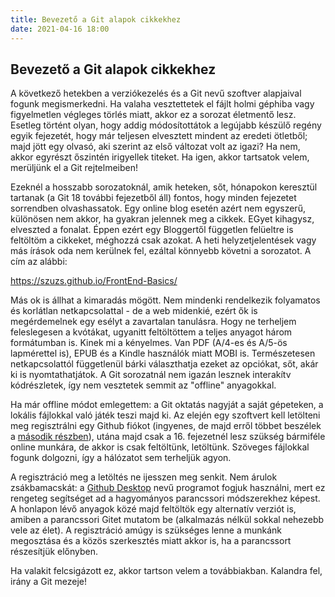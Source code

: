 ```yaml
---
title: Bevezető a Git alapok cikkekhez
date: 2021-04-16 18:00
---
```


## Bevezető a Git alapok cikkekhez

A következő hetekben a verziókezelés és a Git nevű szoftver alapjaival fogunk megismerkedni. Ha valaha vesztettetek el fájlt holmi géphiba vagy figyelmetlen végleges törlés miatt, akkor ez a sorozat életmentő lesz. Esetleg történt olyan, hogy addig módosítottátok a legújabb készülő regény egyik fejezetét, hogy már teljesen elvesztett mindent az eredeti ötletből; majd jött egy olvasó, aki szerint az első változat volt az igazi? Ha nem, akkor egyrészt őszintén irigyellek titeket. Ha igen, akkor tartsatok velem, merüljünk el a Git rejtelmeiben!

Ezeknél a hosszabb sorozatoknál, amik heteken, sőt, hónapokon keresztül tartanak (a Git 18 további fejezetből áll) fontos, hogy minden fejezetet sorrendben olvashassatok. Egy online blog esetén azért nem egyszerű, különösen nem akkor, ha gyakran jelennek meg a cikkek. EGyet kihagysz, elveszted a fonalat. Éppen ezért egy Bloggertől független felüeltre is feltöltöm a cikkeket, méghozzá csak azokat. A heti helyzetjelentések vagy más írások oda nem kerülnek fel, ezáltal könnyebb követni a sorozatot. A cím az alábbi:

https://szuzs.github.io/FrontEnd-Basics/

Más ok is állhat a kimaradás mögött. Nem mindenki rendelkezik folyamatos és korlátlan netkapcsolattal - de a web midenkié, ezért ők is megérdemelnek egy esélyt a zavartalan tanulásra. Hogy ne terheljem feleslegesen a kvótákat, ugyanitt feltöltöttem a teljes anyagot három formátumban is. Kinek mi a kényelmes. Van PDF (A/4-es és A/5-ös lapmérettel is), EPUB és a Kindle használók miatt MOBI is. Természetesen netkapcsolattól függetlenül bárki választhatja ezeket az opciókat, sőt, akár ki is nyomtathatjátok. A Git sorozatnál nem igazán lesznek interakítv kódrészletek, így nem vesztetek semmit az "offline" anyagokkal.

Ha már offline módot emlegettem: a Git oktatás nagyját a saját gépeteken, a lokális fájlokkal való játék teszi majd ki. Az elején egy szoftvert kell letölteni meg regisztrálni egy Github fiókot (ingyenes, de majd erről többet beszélek a [második részben](../git_1_post.md)), utána majd csak a 16. fejezetnél lesz szükség bármiféle online munkára, de akkor is csak feltöltünk, letöltünk. Szöveges fájlokkal fogunk dolgozni, így a hálózatot sem terheljük agyon.

A regisztráció meg a letöltés ne ijesszen meg senkit. Nem árulok zsákbamacskát: a [Github Desktop](https://desktop.github.com/) nevű programot fogjuk használni, mert ez rengeteg segítséget ad a hagyományos parancssori módszerekhez képest. A honlapon lévő anyagok közé majd feltöltök egy alternatív verziót is, amiben a parancssori Gitet mutatom be (alkalmazás nélkül sokkal nehezebb vele az élet). A regisztráció amúgy is szükséges lenne a munkánk megosztása és a közös szerkesztés miatt akkor is, ha a parancssort részesítjük előnyben.

Ha valakit felcsigázott ez, akkor tartson velem a továbbiakban. Kalandra fel, irány a Git mezeje!